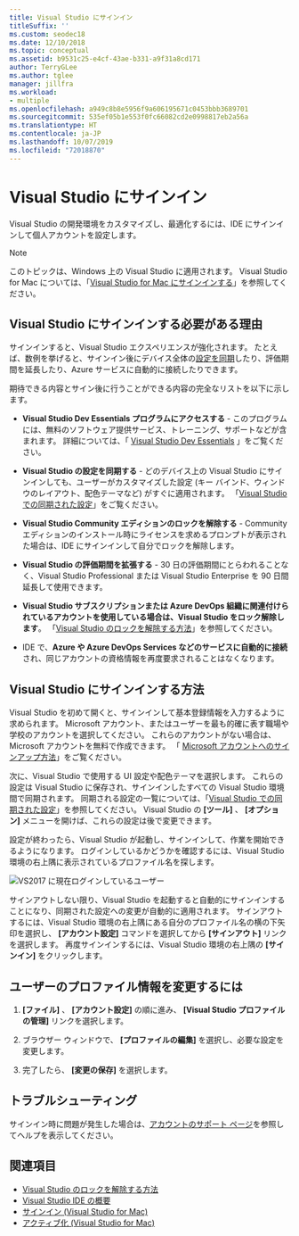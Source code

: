 ```yaml
---
title: Visual Studio にサインイン
titleSuffix: ''
ms.custom: seodec18
ms.date: 12/10/2018
ms.topic: conceptual
ms.assetid: b9531c25-e4cf-43ae-b331-a9f31a8cd171
author: TerryGLee
ms.author: tglee
manager: jillfra
ms.workload:
- multiple
ms.openlocfilehash: a949c8b8e5956f9a606195671c0453bbb3689701
ms.sourcegitcommit: 535ef05b1e553f0fc66082cd2e0998817eb2a56a
ms.translationtype: HT
ms.contentlocale: ja-JP
ms.lasthandoff: 10/07/2019
ms.locfileid: "72018870"
---
```

# <a name="sign-in-to-visual-studio"></a>Visual Studio にサインイン

Visual Studio の開発環境をカスタマイズし、最適化するには、IDE にサインインして個人アカウントを設定します。

> [!NOTE]
> このトピックは、Windows 上の Visual Studio に適用されます。 Visual Studio for Mac については、「[Visual Studio for Mac にサインインする](/visualstudio/mac/signing-in)」を参照してください。

## <a name="why-should-i-sign-in-to-visual-studio"></a>Visual Studio にサインインする必要がある理由

サインインすると、Visual Studio エクスペリエンスが強化されます。 たとえば、数例を挙げると、サインイン後にデバイス全体の[設定を同期](synchronized-settings-in-visual-studio.md)したり、評価期間を延長したり、Azure サービスに自動的に接続したりできます。

期待できる内容とサイン後に行うことができる内容の完全なリストを以下に示します。

- **Visual Studio Dev Essentials プログラムにアクセスする** - このプログラムには、無料のソフトウェア提供サービス、トレーニング、サポートなどが含まれます。 詳細については、「 [Visual Studio Dev Essentials](https://aka.ms/vsdevhelp) 」をご覧ください。

- **Visual Studio の設定を同期する** - どのデバイス上の Visual Studio にサインインしても、ユーザーがカスタマイズした設定 (キー バインド、ウィンドウのレイアウト、配色テーマなど) がすぐに適用されます。 「[Visual Studio での同期された設定](../ide/synchronized-settings-in-visual-studio.md)」をご覧ください。

- **Visual Studio Community エディションのロックを解除する** - Community エディションのインストール時にライセンスを求めるプロンプトが表示された場合は、IDE にサインインして自分でロックを解除します。

- **Visual Studio の評価期間を拡張する** - 30 日の評価期間にとらわれることなく、Visual Studio Professional または Visual Studio Enterprise を 90 日間延長して使用できます。

- **Visual Studio サブスクリプションまたは Azure DevOps 組織に関連付けられているアカウントを使用している場合は、Visual Studio をロック解除します**。 「[Visual Studio のロックを解除する方法](../ide/how-to-unlock-visual-studio.md)」を参照してください。

- IDE で、**Azure や Azure DevOps Services などのサービスに自動的に接続**され、同じアカウントの資格情報を再度要求されることはなくなります。

## <a name="how-to-sign-in-to-visual-studio"></a>Visual Studio にサインインする方法

Visual Studio を初めて開くと、サインインして基本登録情報を入力するように求められます。 Microsoft アカウント、またはユーザーを最も的確に表す職場や学校のアカウントを選択してください。 これらのアカウントがない場合は、Microsoft アカウントを無料で作成できます。 「 [Microsoft アカウントへのサインアップ方法](http://windows.microsoft.com/windows-live/sign-up-create-account-how)」をご覧ください。

次に、Visual Studio で使用する UI 設定や配色テーマを選択します。 これらの設定は Visual Studio に保存され、サインインしたすべての Visual Studio 環境間で同期されます。 同期される設定の一覧については、「[Visual Studio での同期された設定](../ide/synchronized-settings-in-visual-studio.md)」を参照してください。 Visual Studio の **[ツール]** 、 **[オプション]** メニューを開けば、これらの設定は後で変更できます。

設定が終わったら、Visual Studio が起動し、サインインして、作業を開始できるようになります。 ログインしているかどうかを確認するには、Visual Studio 環境の右上隅に表示されているプロファイル名を探します。

![VS2017 に現在ログインしているユーザー](../ide/media/vs2017_username.png)

サインアウトしない限り、Visual Studio を起動すると自動的にサインインすることになり、同期された設定への変更が自動的に適用されます。 サインアウトするには、Visual Studio 環境の右上隅にある自分のプロファイル名の横の下矢印を選択し、 **[アカウント設定]** コマンドを選択してから **[サインアウト]** リンクを選択します。 再度サインインするには、Visual Studio 環境の右上隅の **[サインイン]** をクリックします。

## <a name="to-change-your-profile-information"></a>ユーザーのプロファイル情報を変更するには

1. **[ファイル]** 、 **[アカウント設定]** の順に進み、 **[Visual Studio プロファイルの管理]** リンクを選択します。

1. ブラウザー ウィンドウで、 **[プロファイルの編集]** を選択し、必要な設定を変更します。

1. 完了したら、 **[変更の保存]** を選択します。

## <a name="troubleshooting"></a>トラブルシューティング

サインイン時に問題が発生した場合は、[アカウントのサポート ページ](https://visualstudio.microsoft.com/subscriptions/support/)を参照してヘルプを表示してください。

## <a name="see-also"></a>関連項目

* [Visual Studio のロックを解除する方法](../ide/how-to-unlock-visual-studio.md)
* [Visual Studio IDE の概要](../get-started/visual-studio-ide.md)
* [サインイン (Visual Studio for Mac)](/visualstudio/mac/signing-in)
* [アクティブ化 (Visual Studio for Mac)](/visualstudio/mac/activation)
